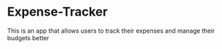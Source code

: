 # Expense-Tracker
This is an app that allows users to track their expenses and manage their budgets better
